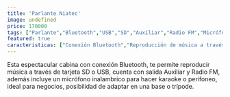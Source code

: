 ```yaml
---
title: 'Parlante Niatec'
image: undefined
price: 170000
tags: ["Parlante","Bluetooth","USB","SD","Auxiliar","Radio FM","Micrófono inalámbrico","Bluetooth"]
featured: true
caracteristicas: ["Conexión Bluetooth","Reproducción de música a través de tarjeta SD o USB","Salida Auxiliar","Radio FM","Incluye micrófono inalámbrico","Ideal para karaoke o perifoneo","Posibilidad de adaptar en una base o trípode","Potencia: 30W RMS"]
---
```


Esta espectacular cabina con conexión Bluetooth,
te permite reproducir música a través de tarjeta SD o USB, cuenta con salida Auxiliar y Radio FM, además incluye un micrófono inalambrico para hacer karaoke o perifoneo, ideal para negocios, posibilidad de adaptar en una base o trípode.